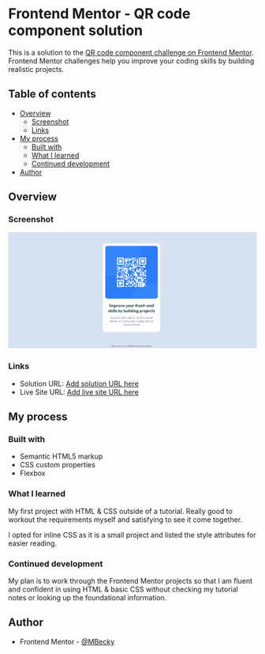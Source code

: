 # Frontend Mentor - QR code component solution

This is a solution to the [QR code component challenge on Frontend Mentor](https://www.frontendmentor.io/challenges/qr-code-component-iux_sIO_H). Frontend Mentor challenges help you improve your coding skills by building realistic projects. 

## Table of contents

- [Overview](#overview)
  - [Screenshot](#screenshot)
  - [Links](#links)
- [My process](#my-process)
  - [Built with](#built-with)
  - [What I learned](#what-i-learned)
  - [Continued development](#continued-development)
- [Author](#author)


## Overview

### Screenshot

![Screenshot of my solution](./my-solution-image.png)


### Links

- Solution URL: [Add solution URL here](https://your-solution-url.com)
- Live Site URL: [Add live site URL here](https://your-live-site-url.com)

## My process

### Built with

- Semantic HTML5 markup
- CSS custom properties
- Flexbox

### What I learned

My first project with HTML & CSS outside of a tutorial. Really good to workout the requirements myself and satisfying to see it come together.

I opted for inline CSS as it is a small project and listed the style attributes for easier reading.

### Continued development

My plan is to work through the Frontend Mentor projects so that I am fluent and confident in using HTML & basic CSS without checking my tutorial notes or looking up the foundational information. 

## Author

- Frontend Mentor - [@MBecky](https://www.frontendmentor.io/profile/MBecky)
